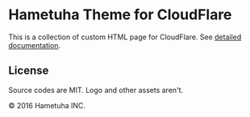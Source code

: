 Hametuha Theme for CloudFlare
=======================

This is a collection of custom HTML page for CloudFlare. See [detailed documentation](https://support.cloudflare.com/hc/en-us/articles/200172706-How-do-I-customize-CloudFlare-error-pages-).

## License

Source codes are MIT. Logo and other assets aren't.

&copy; 2016 Hametuha INC.
